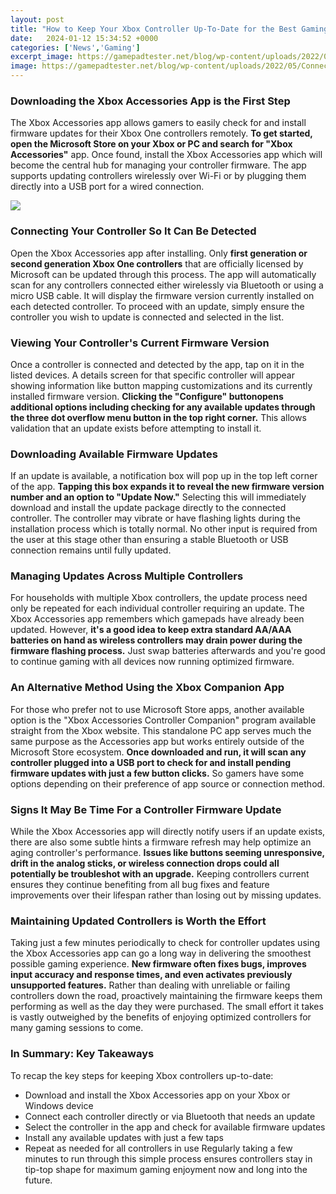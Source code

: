 ```yaml
---
layout: post
title: "How to Keep Your Xbox Controller Up-To-Date for the Best Gaming Experience"
date:   2024-01-12 15:34:52 +0000
categories: ['News','Gaming']
excerpt_image: https://gamepadtester.net/blog/wp-content/uploads/2022/05/Connect-The-Xbox-Controller-To-Your-Pc.png
image: https://gamepadtester.net/blog/wp-content/uploads/2022/05/Connect-The-Xbox-Controller-To-Your-Pc.png
---
```


### Downloading the Xbox Accessories App is the First Step
The Xbox Accessories app allows gamers to easily check for and install firmware updates for their Xbox One controllers remotely. **To get started, open the Microsoft Store on your Xbox or PC and search for "Xbox Accessories"** app. Once found, install the Xbox Accessories app which will become the central hub for managing your controller firmware. The app supports updating controllers wirelessly over Wi-Fi or by plugging them directly into a USB port for a wired connection.

![](https://www.groovypost.com/wp-content/uploads/2018/09/Firmware-Version.png)
### Connecting Your Controller So It Can Be Detected 
Open the Xbox Accessories app after installing. Only **first generation or second generation Xbox One controllers** that are officially licensed by Microsoft can be updated through this process. The app will automatically scan for any controllers connected either wirelessly via Bluetooth or using a micro USB cable. It will display the firmware version currently installed on each detected controller. To proceed with an update, simply ensure the controller you wish to update is connected and selected in the list.
### Viewing Your Controller's Current Firmware Version
Once a controller is connected and detected by the app, tap on it in the listed devices. A details screen for that specific controller will appear showing information like button mapping customizations and its currently installed firmware version. **Clicking the "Configure" buttonopens additional options including checking for any available updates through the three dot overflow menu button in the top right corner.** This allows validation that an update exists before attempting to install it.
### Downloading Available Firmware Updates
If an update is available, a notification box will pop up in the top left corner of the app. **Tapping this box expands it to reveal the new firmware version number and an option to "Update Now."** Selecting this will immediately download and install the update package directly to the connected controller. The controller may vibrate or have flashing lights during the installation process which is totally normal. No other input is required from the user at this stage other than ensuring a stable Bluetooth or USB connection remains until fully updated.
### Managing Updates Across Multiple Controllers
For households with multiple Xbox controllers, the update process need only be repeated for each individual controller requiring an update. The Xbox Accessories app remembers which gamepads have already been updated. However, **it's a good idea to keep extra standard AA/AAA batteries on hand as wireless controllers may drain power during the firmware flashing process.** Just swap batteries afterwards and you're good to continue gaming with all devices now running optimized firmware.
### An Alternative Method Using the Xbox Companion App
For those who prefer not to use Microsoft Store apps, another available option is the "Xbox Accessories Controller Companion" program available straight from the Xbox website. This standalone PC app serves much the same purpose as the Accessories app but works entirely outside of the Microsoft Store ecosystem. **Once downloaded and run, it will scan any controller plugged into a USB port to check for and install pending firmware updates with just a few button clicks.** So gamers have some options depending on their preference of app source or connection method.
### Signs It May Be Time For a Controller Firmware Update  
While the Xbox Accessories app will directly notify users if an update exists, there are also some subtle hints a firmware refresh may help optimize an aging controller's performance. **Issues like buttons seeming unresponsive, drift in the analog sticks, or wireless connection drops could all potentially be troubleshot with an upgrade.** Keeping controllers current ensures they continue benefiting from all bug fixes and feature improvements over their lifespan rather than losing out by missing updates. 
### Maintaining Updated Controllers is Worth the Effort
Taking just a few minutes periodically to check for controller updates using the Xbox Accessories app can go a long way in delivering the smoothest possible gaming experience. **New firmware often fixes bugs, improves input accuracy and response times, and even activates previously unsupported features.** Rather than dealing with unreliable or failing controllers down the road, proactively maintaining the firmware keeps them performing as well as the day they were purchased. The small effort it takes is vastly outweighed by the benefits of enjoying optimized controllers for many gaming sessions to come.
### In Summary: Key Takeaways
To recap the key steps for keeping Xbox controllers up-to-date:
- Download and install the Xbox Accessories app on your Xbox or Windows device 
- Connect each controller directly or via Bluetooth that needs an update
- Select the controller in the app and check for available firmware updates 
- Install any available updates with just a few taps
- Repeat as needed for all controllers in use
Regularly taking a few minutes to run through this simple process ensures controllers stay in tip-top shape for maximum gaming enjoyment now and long into the future.